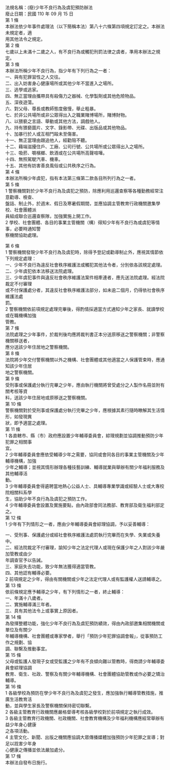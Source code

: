 法規名稱：(廢)少年不良行為及虞犯預防辦法  
廢止日期：民國 110 年 09 月 15 日  
第 1 條  
本辦法依少年事件處理法（以下簡稱本法）第八十六條第四項規定訂定之。本辦法未規定者，適  
用其他法令之規定。  
第 2 條  
七歲以上未滿十二歲之人，有不良行為或觸犯刑罰法律之虞者，準用本辦法之規定。  
第 3 條  
本辦法所稱少年不良行為，指少年有下列行為之一者：  
一、與有犯罪習性之人交往。  
二、出入妨害身心健康場所或其他少年不當進入之場所。  
三、逃學或逃家。  
四、無正當理由攜帶具有殺傷力之器械、化學製劑或其他危險物品。  
五、深夜遊蕩。  
六、對父母、尊長或教師態度傲慢，舉止粗暴。  
七、於非公共場所或非公眾得出入之職業賭博場所，賭博財物。  
八、以猥褻之言語、舉動或其他方法，調戲他人。  
九、持有猥褻圖片、文字、錄影帶、光碟、出版品或其他物品。  
十、加暴行於人或互相鬥毆未至傷害。  
十一、無正當理由跟追他人，經勸阻不聽。  
十二、藉端滋擾住戶、工廠、公司行號、公共場所或公眾得出入之場所。  
十三、吸菸、嚼檳榔、飲酒或在公共場所高聲喧嘩。  
十四、無照駕駛汽車、機車。  
十五、其他有妨害善良風俗或公共秩序之行為。  
第 4 條  
本辦法所稱少年虞犯，指有本法第三條第二款各目所列行為之一者。  
第 5 條  
1 警察機關對於少年不良行為及虞犯之預防，除應利用巡邏查察等各種勤務經常注意勸導、檢查、  
盤詰、制止外，於週末、假日及寒暑假期間，並應協調主管教育行政機關邀集學校、社會團體派  
員組成聯合巡邏查察隊，加強實施上開工作。  
2 學校、社會團體、各目的事業主管機關（構）得知少年有不良行為或虞犯等情事，必要時通知警  
察機關協助處理。  


第 6 條  
1 警察機關發現少年不良行為及虞犯時，除得予登記或勸導制止外，應視其情節依下列規定處理：  
一、少年不良行為違反社會秩序維護法或觸犯其他法令者，分別依各該規定處理。  
二、少年虞犯依本法移送法院處理。  
三、少年虞犯事件與違反社會秩序維護法案件相牽連者，應先送法院處理。經法院裁定不付審理  
或不付保護處分者，其違反社會秩序維護法部分，如未逾二個月，仍得依社會秩序維護法處  
罰。  
2 警察機關依前項規定處理完畢後，得酌情採適當方式通知少年之家長、就讀學校或在職機構加強  
管教。  
第 7 條  
法院處理之少年事件，於裁判後均應將裁判書正本分送原移送之警察機關；非警察機關移送者，  
應分送該少年住居地之警察機關。  
第 8 條  
法院將少年交付警察機關以外之機構、社會團體或其他適當之人保護管束時，應通知該少年住居  
地之警察機關。  
第 9 條  
受刑事或保護處分執行完畢之少年，應由執行機關將曾受處分之人製作名冊並附有關考核等資  
料，送該少年住居地或原移送之警察機關。  
第 10 條  
警察機關對於受刑事或保護處分執行完畢之少年，應根據其素行隨時瞭解其生活情形，如發現異  
狀，即予適當之處理。  
第 11 條  
1 各直轄市、縣（市）政府應設置少年輔導委員會，綜理規劃並協調推動預防少年犯罪之相關事  
宜。  
2 少年輔導委員會應依受輔導少年之需要，協同或會同各目的事業主管機關及少年輔導機構，加強  
少年之輔導；並視其情形辦理各種技藝訓練、輔導就業與舉辦有關少年福利服務及其他輔導活  
動。  
3 少年輔導委員會得遴聘當地熱心公益人士、具輔導專業學識或經驗人士或大專校院相關科系學  
生，協助少年不良行為及虞犯之預防工作。  
4 少年輔導委員會設置及實施要點，由內政部會同法務部、教育部及衛生福利部定之。  
第 12 條  
1 少年有下列情形之一者，應由少年輔導委員會綜理協調，予以妥善輔導：  


一、受刑事、保護處分或經社會秩序維護法處罰執行完畢而在失學、失業或失養中。  
二、經法院裁定不付審理，諭知少年之法定代理人或現在保護少年之人對該少年嚴加管教或由少  
年調查官予以告誡。  
三、家庭失去功能，致少年無法獲得適當管教。  
四、其他認有輔導必要。  
2 前項規定之少年，得由有關機關或少年之法定代理人或有監護權人送請輔導之。  
第 13 條  
依前條規定應予輔導之少年，有下列情形之一者，終止輔導：  
一、年滿十八歲者。  
二、實施輔導滿三年者。  
三、具有其他法令上或事實上原因者。  
第 14 條  
為發揮整體功能，強化少年不良行為及虞犯預防績效，得由內政部邀集相關機關或單位及有關少  
年輔導機構、社會團體或專家學者，舉行「預防少年犯罪協調會報」，從事預防工作之規劃、協  
調、聯繫及推動事宜。  
第 15 條  
父母或監護人發現子女或受監護之少年有不良傾向難以管教時，得商請少年輔導委員會綜理協調  
教育、衛生、社政、警察及有關少年輔導機構、社會團體協助管教或作必要之矯治輔導。  
第 16 條  
1 各級學校為預防在學少年不良行為及虞犯之發生，應加強執行輔導管教措施，推廣生活教育活  
動，並與學生家長及警察機關保持密切聯繫。  
2 各級主管教育行政機關應嚴格督導考核各級學校對於前項規定之執行成效。  
3 各級主管教育行政機關、社政機關、社會教育機構及少年福利機構應經常舉辦有益少年身心健康  
之各項活動。  
4 主管文化、新聞、出版之機關應協調大眾傳播媒體加強預防少年犯罪之宣導；對足以戕害少年身  
心健康之傳播並依法嚴加處分。  
第 17 條  
本辦法自發布日施行。  


